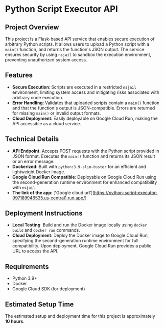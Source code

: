 # Python Script Executor API

## Project Overview
This project is a Flask-based API service that enables secure execution of arbitrary Python scripts. It allows users to upload a Python script with a `main()` function, and returns the function's JSON output. The service ensures security by using `nsjail` to sandbox the execution environment, preventing unauthorized system access.

## Features
* **Secure Execution**: Scripts are executed in a restricted `nsjail` environment, limiting system access and mitigating risks associated with arbitrary code execution.
* **Error Handling**: Validates that uploaded scripts contain a `main()` function and that the function's output is JSON-compatible. Errors are returned for missing `main()` or invalid output formats.
* **Cloud Deployment**: Easily deployable on Google Cloud Run, making the API accessible as a cloud service.


## Technical Details
* **API Endpoint**: Accepts POST requests with the Python script provided in JSON format. Executes the `main()` function and returns its JSON result or an error message.
* **Dockerized**: Built with `python:3.9-slim-buster` for an efficient and lightweight Docker image.
* **Google Cloud Run Compatible**: Deployable on Google Cloud Run using the second-generation runtime environment for enhanced compatibility with `nsjail`.
* **The link of the app**: ['Google cloud url'][https://python-script-executor-997189946535.us-central1.run.app/]

## Deployment Instructions
* **Local Testing**: Build and run the Docker image locally using `docker build` and `docker run` commands.
* **Cloud Deployment**: Deploy the Docker image to Google Cloud Run, specifying the second-generation runtime environment for full compatibility. Upon deployment, Google Cloud Run provides a public URL to access the API.

## Requirements
* Python 3.9+
* Docker
* Google Cloud SDK (for deployment)

## Estimated Setup Time
The estimated setup and deployment time for this project is approximately **10 hours**.
